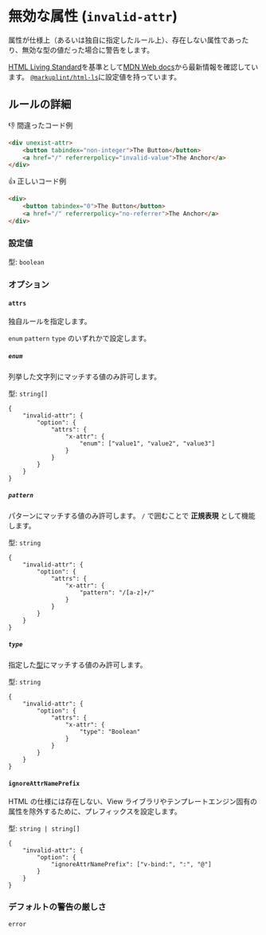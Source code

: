 # 無効な属性 (`invalid-attr`)

属性が仕様上（あるいは独自に指定したルール上）、存在しない属性であったり、無効な型の値だった場合に警告をします。

[HTML Living Standard](https://momdo.github.io/html/)を基準として[MDN Web docs](https://developer.mozilla.org/ja/docs/Web/HTML)から最新情報を確認しています。 [`@markuplint/html-ls`](https://github.com/markuplint/markuplint/tree/master/packages/%40markuplint/html-ls/src/attributes)に設定値を持っています。

## ルールの詳細

👎 間違ったコード例

```html
<div unexist-attr>
	<button tabindex="non-integer">The Button</button>
	<a href="/" referrerpolicy="invalid-value">The Anchor</a>
</div>
```

👍 正しいコード例

```html
<div>
	<button tabindex="0">The Button</button>
	<a href="/" referrerpolicy="no-referrer">The Anchor</a>
</div>
```

### 設定値

型: `boolean`

### オプション

#### `attrs`

独自ルールを指定します。

`enum` `pattern` `type` のいずれかで設定します。

##### `enum`

列挙した文字列にマッチする値のみ許可します。

型: `string[]`

```json:title=.markuplintrc
{
	"invalid-attr": {
		"option": {
			"attrs": {
				"x-attr": {
					"enum": ["value1", "value2", "value3"]
				}
			}
		}
	}
}
```

##### `pattern`

パターンにマッチする値のみ許可します。 `/` で囲むことで **正規表現** として機能します。

型: `string`

```json:title=.markuplintrc
{
	"invalid-attr": {
		"option": {
			"attrs": {
				"x-attr": {
					"pattern": "/[a-z]+/"
				}
			}
		}
	}
}
```

##### `type`

指定した[型](https://github.com/markuplint/markuplint/blob/master/packages/%40markuplint/ml-spec/src/types.ts#L129-L163)にマッチする値のみ許可します。

型: `string`

```json:title=.markuplintrc
{
	"invalid-attr": {
		"option": {
			"attrs": {
				"x-attr": {
					"type": "Boolean"
				}
			}
		}
	}
}
```

#### `ignoreAttrNamePrefix`

HTML の仕様には存在しない、View ライブラリやテンプレートエンジン固有の属性を除外するために、プレフィックスを設定します。

型: `string | string[]`

```json:title=.markuplintrc
{
	"invalid-attr": {
		"option": {
			"ignoreAttrNamePrefix": ["v-bind:", ":", "@"]
		}
	}
}
```

### デフォルトの警告の厳しさ

`error`
